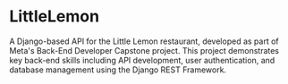 # LittleLemon
A Django-based API for the Little Lemon restaurant, developed as part of Meta's Back-End Developer Capstone project. This project demonstrates key back-end skills including API development, user authentication, and database management using the Django REST Framework.
